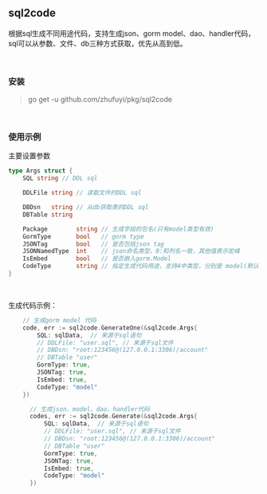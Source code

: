 ## sql2code

根据sql生成不同用途代码，支持生成json、gorm model、dao、handler代码，sql可以从参数、文件、db三种方式获取，优先从高到低。

<br>

### 安装

> go get -u github.com/zhufuyi/pkg/sql2code

<br>

### 使用示例

主要设置参数

```go
type Args struct {
	SQL string // DDL sql

	DDLFile string // 读取文件的DDL sql

	DBDsn   string // 从db获取表的DDL sql
	DBTable string

	Package        string // 生成字段的包名(只有model类型有效)
	GormType       bool   // gorm type
	JSONTag        bool   // 是否包括json tag
	JSONNamedType  int    // json命名类型，0:和列名一致，其他值表示驼峰
	IsEmbed        bool   // 是否嵌入gorm.Model
	CodeType       string // 指定生成代码用途，支持4中类型，分别是 model(默认), json, dao, handler
}
```

<br>

生成代码示例：

```go
    // 生成gorm model 代码
    code, err := sql2code.GenerateOne(&sql2code.Args{
        SQL: sqlData,  // 来源于sql语句
        // DDLFile: "user.sql", // 来源于sql文件
        // DBDsn: "root:123456@(127.0.0.1:3306)/account"
        // DBTable "user"
        GormType: true,
        JSONTag: true,
        IsEmbed: true,
        CodeType: "model"
    })

      // 生成json、model、dao、handler代码
      codes, err := sql2code.Generate(&sql2code.Args{
          SQL: sqlData,  // 来源于sql语句
          // DDLFile: "user.sql", // 来源于sql文件
          // DBDsn: "root:123456@(127.0.0.1:3306)/account"
          // DBTable "user"
          GormType: true,
          JSONTag: true,
          IsEmbed: true,
          CodeType: "model"
      })
```
